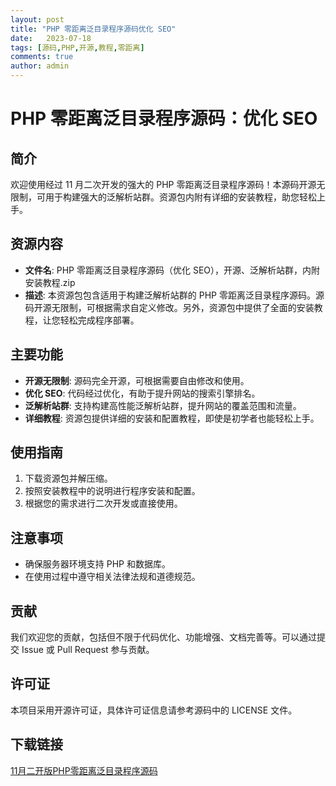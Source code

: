 ```yaml
---
layout: post
title: "PHP 零距离泛目录程序源码优化 SEO"
date:   2023-07-18
tags: [源码,PHP,开源,教程,零距离]
comments: true
author: admin
---
```

# PHP 零距离泛目录程序源码：优化 SEO

## 简介
欢迎使用经过 11 月二次开发的强大的 PHP 零距离泛目录程序源码！本源码开源无限制，可用于构建强大的泛解析站群。资源包内附有详细的安装教程，助您轻松上手。

## 资源内容
- **文件名**: PHP 零距离泛目录程序源码（优化 SEO），开源、泛解析站群，内附安装教程.zip
- **描述**: 本资源包包含适用于构建泛解析站群的 PHP 零距离泛目录程序源码。源码开源无限制，可根据需求自定义修改。另外，资源包中提供了全面的安装教程，让您轻松完成程序部署。

## 主要功能
- **开源无限制**: 源码完全开源，可根据需要自由修改和使用。
- **优化 SEO**: 代码经过优化，有助于提升网站的搜索引擎排名。
- **泛解析站群**: 支持构建高性能泛解析站群，提升网站的覆盖范围和流量。
- **详细教程**: 资源包提供详细的安装和配置教程，即使是初学者也能轻松上手。

## 使用指南
1. 下载资源包并解压缩。
2. 按照安装教程中的说明进行程序安装和配置。
3. 根据您的需求进行二次开发或直接使用。

## 注意事项
- 确保服务器环境支持 PHP 和数据库。
- 在使用过程中遵守相关法律法规和道德规范。

## 贡献
我们欢迎您的贡献，包括但不限于代码优化、功能增强、文档完善等。可以通过提交 Issue 或 Pull Request 参与贡献。

## 许可证
本项目采用开源许可证，具体许可证信息请参考源码中的 LICENSE 文件。

## 下载链接

[11月二开版PHP零距离泛目录程序源码](https://pan.quark.cn/s/59c7e9df4a44)